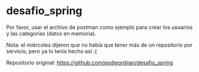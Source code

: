 # desafio_spring

Por favor, usar el archivo de postman como ejemplo para crear los usuarios y las categorías (datos en memoria).

Nota: el miércoles dijeron que no había que tener más de un repositorio por servicio, pero ya lo tenía hecho así :(

Repositorio original:
https://github.com/epdjeordjian/desafio_spring
